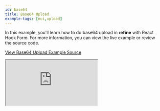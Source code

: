 ```yaml
---
id: base64
title: Base64 Upload
example-tags: [mui,upload]
---
```


In this example, you'll learn how to do base64 upload in **refine** with React Hook Form. For more information, you can view the live example or review the source code.

[View Base64 Upload Example Source](https://github.com/refinedev/refine/tree/master/examples/upload-mui-base64)

<iframe loading="lazy" src="https://stackblitz.com/github/refinedev/refine/tree/master/examples/upload-mui-base64?embed=1&view=preview&theme=dark&preset=node&ctl=1"
    style={{width: "100%", height:"80vh", border: "0px", borderRadius: "8px", overflow:"hidden"}}
    title="refine-base64-upload-example"
></iframe>
